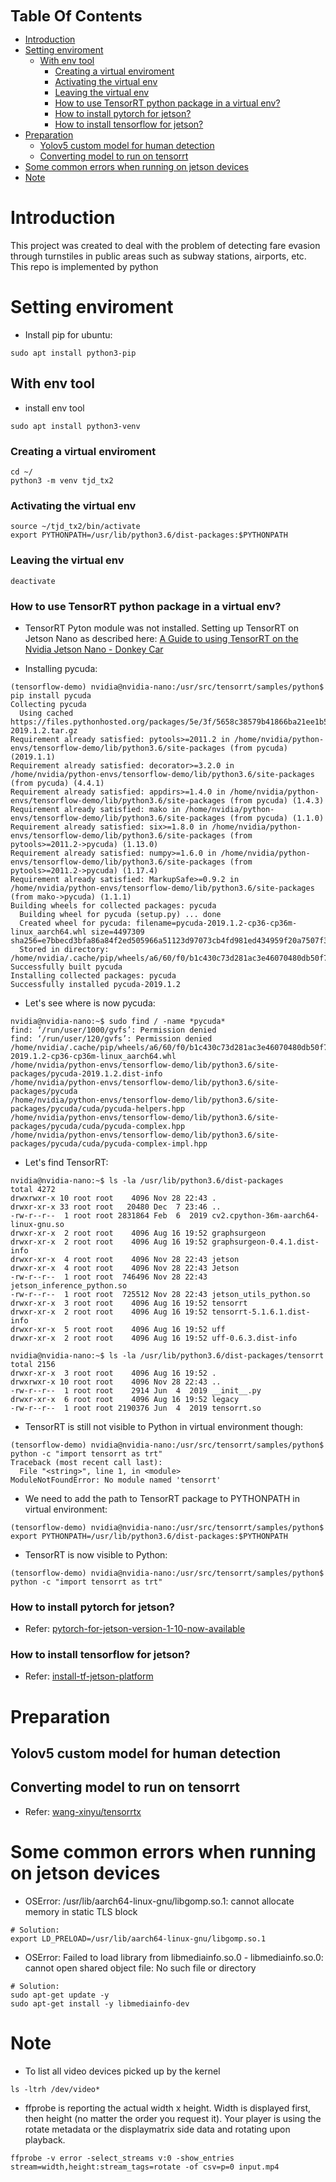 <font size= "5"> **Table Of Contents** </font>
- [Introduction](#introduction)
- [Setting enviroment](#setting-enviroment)
  - [With env tool](#with-env-tool)
    - [Creating a virtual enviroment](#creating-a-virtual-enviroment)
    - [Activating the virtual env](#activating-the-virtual-env)
    - [Leaving the virtual env](#leaving-the-virtual-env)
    - [How to use TensorRT python package in a virtual env?](#how-to-use-tensorrt-python-package-in-a-virtual-env)
    - [How to install pytorch for jetson?](#how-to-install-pytorch-for-jetson)
    - [How to install tensorflow for jetson?](#how-to-install-tensorflow-for-jetson)
- [Preparation](#preparation)
  - [Yolov5 custom model for human detection](#yolov5-custom-model-for-human-detection)
  - [Converting model to run on tensorrt](#converting-model-to-run-on-tensorrt)
- [Some common errors when running on jetson devices](#some-common-errors-when-running-on-jetson-devices)
- [Note](#note)


# Introduction
This project was created to deal with the problem of detecting fare evasion through turnstiles in public areas such as subway stations, airports, etc. This repo is implemented by python
# Setting enviroment
- Install pip for ubuntu:
```
sudo apt install python3-pip
```
## With env tool 
- install env tool
```
sudo apt install python3-venv
```

### Creating a virtual enviroment
```
cd ~/
python3 -m venv tjd_tx2
```
### Activating the virtual env
```
source ~/tjd_tx2/bin/activate
export PYTHONPATH=/usr/lib/python3.6/dist-packages:$PYTHONPATH
```
### Leaving the virtual env
```
deactivate
```
### How to use TensorRT python package in a virtual env?

- TensorRT Pyton module was not installed. Setting up TensorRT on Jetson Nano as described here:
[A Guide to using TensorRT on the Nvidia Jetson Nano - Donkey Car](https://docs.donkeycar.com/guide/robot_sbc/tensorrt_jetson_nano/)

- Installing pycuda:
```
(tensorflow-demo) nvidia@nvidia-nano:/usr/src/tensorrt/samples/python$ pip install pycuda
Collecting pycuda
  Using cached https://files.pythonhosted.org/packages/5e/3f/5658c38579b41866ba21ee1b5020b8225cec86fe717e4b1c5c972de0a33c/pycuda-2019.1.2.tar.gz
Requirement already satisfied: pytools>=2011.2 in /home/nvidia/python-envs/tensorflow-demo/lib/python3.6/site-packages (from pycuda) (2019.1.1)
Requirement already satisfied: decorator>=3.2.0 in /home/nvidia/python-envs/tensorflow-demo/lib/python3.6/site-packages (from pycuda) (4.4.1)
Requirement already satisfied: appdirs>=1.4.0 in /home/nvidia/python-envs/tensorflow-demo/lib/python3.6/site-packages (from pycuda) (1.4.3)
Requirement already satisfied: mako in /home/nvidia/python-envs/tensorflow-demo/lib/python3.6/site-packages (from pycuda) (1.1.0)
Requirement already satisfied: six>=1.8.0 in /home/nvidia/python-envs/tensorflow-demo/lib/python3.6/site-packages (from pytools>=2011.2->pycuda) (1.13.0)
Requirement already satisfied: numpy>=1.6.0 in /home/nvidia/python-envs/tensorflow-demo/lib/python3.6/site-packages (from pytools>=2011.2->pycuda) (1.17.4)
Requirement already satisfied: MarkupSafe>=0.9.2 in /home/nvidia/python-envs/tensorflow-demo/lib/python3.6/site-packages (from mako->pycuda) (1.1.1)
Building wheels for collected packages: pycuda
  Building wheel for pycuda (setup.py) ... done
  Created wheel for pycuda: filename=pycuda-2019.1.2-cp36-cp36m-linux_aarch64.whl size=4497309 sha256=e7bbecd3bfa86a84f2ed505966a51123d97073cb4fd981ed434959f20a7507f3
  Stored in directory: /home/nvidia/.cache/pip/wheels/a6/60/f0/b1c430c73d281ac3e46070480db50f7907364eb6f6d3188396
Successfully built pycuda
Installing collected packages: pycuda
Successfully installed pycuda-2019.1.2
```
- Let's see where is now pycuda:
```
nvidia@nvidia-nano:~$ sudo find / -name *pycuda*
find: ‘/run/user/1000/gvfs’: Permission denied
find: ‘/run/user/120/gvfs’: Permission denied
/home/nvidia/.cache/pip/wheels/a6/60/f0/b1c430c73d281ac3e46070480db50f7907364eb6f6d3188396/pycuda-2019.1.2-cp36-cp36m-linux_aarch64.whl
/home/nvidia/python-envs/tensorflow-demo/lib/python3.6/site-packages/pycuda-2019.1.2.dist-info
/home/nvidia/python-envs/tensorflow-demo/lib/python3.6/site-packages/pycuda
/home/nvidia/python-envs/tensorflow-demo/lib/python3.6/site-packages/pycuda/cuda/pycuda-helpers.hpp
/home/nvidia/python-envs/tensorflow-demo/lib/python3.6/site-packages/pycuda/cuda/pycuda-complex.hpp
/home/nvidia/python-envs/tensorflow-demo/lib/python3.6/site-packages/pycuda/cuda/pycuda-complex-impl.hpp
```
- Let's find TensorRT:
```
nvidia@nvidia-nano:~$ ls -la /usr/lib/python3.6/dist-packages
total 4272
drwxrwxr-x 10 root root    4096 Nov 28 22:43 .
drwxr-xr-x 33 root root   20480 Dec  7 23:46 ..
-rw-r--r--  1 root root 2831864 Feb  6  2019 cv2.cpython-36m-aarch64-linux-gnu.so
drwxr-xr-x  2 root root    4096 Aug 16 19:52 graphsurgeon
drwxr-xr-x  2 root root    4096 Aug 16 19:52 graphsurgeon-0.4.1.dist-info
drwxr-xr-x  4 root root    4096 Nov 28 22:43 jetson
drwxr-xr-x  4 root root    4096 Nov 28 22:43 Jetson
-rw-r--r--  1 root root  746496 Nov 28 22:43 jetson_inference_python.so
-rw-r--r--  1 root root  725512 Nov 28 22:43 jetson_utils_python.so
drwxr-xr-x  3 root root    4096 Aug 16 19:52 tensorrt
drwxr-xr-x  2 root root    4096 Aug 16 19:52 tensorrt-5.1.6.1.dist-info
drwxr-xr-x  5 root root    4096 Aug 16 19:52 uff
drwxr-xr-x  2 root root    4096 Aug 16 19:52 uff-0.6.3.dist-info
```
```
nvidia@nvidia-nano:~$ ls -la /usr/lib/python3.6/dist-packages/tensorrt
total 2156
drwxr-xr-x  3 root root    4096 Aug 16 19:52 .
drwxrwxr-x 10 root root    4096 Nov 28 22:43 ..
-rw-r--r--  1 root root    2914 Jun  4  2019 __init__.py
drwxr-xr-x  6 root root    4096 Aug 16 19:52 legacy
-rw-r--r--  1 root root 2190376 Jun  4  2019 tensorrt.so
```

- TensorRT is still not visible to Python in virtual environment though:
```
(tensorflow-demo) nvidia@nvidia-nano:/usr/src/tensorrt/samples/python$ python -c "import tensorrt as trt"
Traceback (most recent call last):
  File "<string>", line 1, in <module>
ModuleNotFoundError: No module named 'tensorrt'
```
- We need to add the path to TensorRT package to PYTHONPATH in virtual environment:
```
(tensorflow-demo) nvidia@nvidia-nano:/usr/src/tensorrt/samples/python$ export PYTHONPATH=/usr/lib/python3.6/dist-packages:$PYTHONPATH
```
- TensorRT is now visible to Python:
```
(tensorflow-demo) nvidia@nvidia-nano:/usr/src/tensorrt/samples/python$ python -c "import tensorrt as trt"
``` 
### How to install pytorch for jetson?
- Refer: [pytorch-for-jetson-version-1-10-now-available](https://forums.developer.nvidia.com/t/pytorch-for-jetson-version-1-10-now-available/72048)
### How to install tensorflow for jetson?
- Refer: [install-tf-jetson-platform](https://docs.nvidia.com/deeplearning/frameworks/install-tf-jetson-platform/index.html#install)

# Preparation
## Yolov5 custom model for human detection
## Converting model to run on tensorrt
- Refer: [wang-xinyu/tensorrtx](https://github.com/wang-xinyu/tensorrtx/tree/master/yolov5)

# Some common errors when running on jetson devices
- OSError: /usr/lib/aarch64-linux-gnu/libgomp.so.1: cannot allocate memory in static TLS block
```
# Solution:
export LD_PRELOAD=/usr/lib/aarch64-linux-gnu/libgomp.so.1
```
- OSError: Failed to load library from libmediainfo.so.0 - libmediainfo.so.0: cannot open shared object file: No such file or directory 
```
# Solution:
sudo apt-get update -y
sudo apt-get install -y libmediainfo-dev
```

# Note
- To list all video devices picked up by the kernel
```
ls -ltrh /dev/video*
```
- ffprobe is reporting the actual width x height. Width is displayed first, then height (no matter the order you request it). Your player is using the rotate metadata or the displaymatrix side data and rotating upon playback.
```
ffprobe -v error -select_streams v:0 -show_entries stream=width,height:stream_tags=rotate -of csv=p=0 input.mp4
```